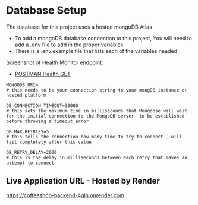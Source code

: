 # Database Setup
The database for this project uses a hosted mongoDB Atlas
- To add a mongoDB database connection to this project, You will need to add a .env file to add in the proper variables
- There is a .env.example file that lists each of the variables needed

Screenshot of Health Monitor endpoint:
- [POSTMAN Health GET](POSTMAN_GET_Health.png)

```
MONGODB_URI=
# this needs to be your connection string to your mongDB instance or hosted platform

DB_CONNECTION_TIMEOUT=30000
# this sets the maximum time in milliseconds that Mongoose will wait for the initial connection to the MongoDB server  to be established before throwing a timeout error

DB_MAX_RETRIES=5
# this tells the connection how many time to try to connect - will fail completely after this value

DB_RETRY_DELAY=2000
# this is the delay in milliseconds between each retry that makes an attempt to connect

```

## Live Application URL  - Hosted by Render

https://coffeeshop-backend-4qlh.onrender.com
